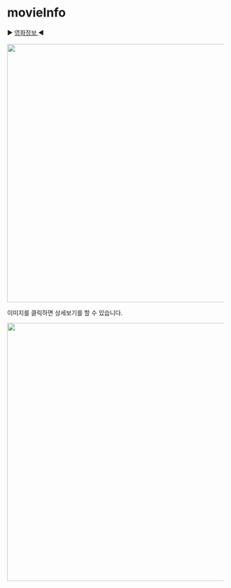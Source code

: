 # movieInfo

▶ <a href='https://juyub.github.io/movieInfo/movie_index.html'> 영화정보 </a> ◀ <br> 
<br>
<img src="https://github.com/juyub/movieInfo/assets/126839881/ec17d754-efee-44db-87ec-73cc9e031c6e" width="600" />
<br>

이미지를 클릭하면 상세보기를 할 수 있습니다. 

<img src="https://github.com/juyub/movieInfo/assets/126839881/31b152ae-73d6-4076-a014-f97593afe5e2" width="600" />
